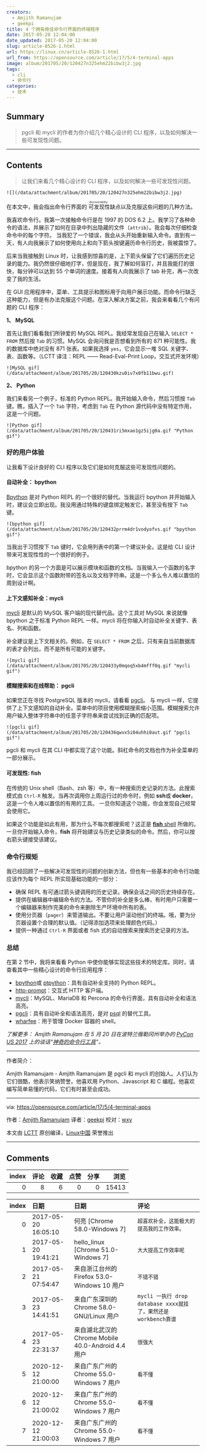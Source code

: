 ```yaml
---
creators:
  - Amjith Ramanujam
  - geekpi
title: 4 个拥有绝佳命令行界面的终端程序
date: 2017-05-20 12:04:00
date_updated: 2017-05-20 12:04:00
slug: article-8526-1.html
url: https://linux.cn/article-8526-1.html
url_from: https://opensource.com/article/17/5/4-terminal-apps
image: album/201705/20/120427n325ehm22bibw3j2.jpg
tags:
  - cli
  - 命令行
categories:
  - 技术
---
```


## Summary

> pgcli 和 mycli 的作者为你介绍几个精心设计的 CLI 程序，以及如何解决一些可发现性问题。

***

<!-- more -->

## Contents

> 
> 让我们来看几个精心设计的 CLI 程序，以及如何解决一些可发现性问题。
> 
> 
> 

`![](/data/attachment/album/201705/20/120427n325ehm22bibw3j2.jpg)`

在本文中，我会指出命令行界面的<ruby> 可发现性 <rt>  discoverability </rt></ruby>缺点以及克服这些问题的几种方法。

我喜欢命令行。我第一次接触命令行是在 1997 的 DOS 6.2 上。我学习了各种命令的语法，并展示了如何在目录中列出隐藏的文件（`attrib`）。我会每次仔细检查命令中的每个字符。 当我犯了一个错误，我会从头开始重新输入命令。直到有一天，有人向我展示了如何使用向上和向下箭头按键遍历命令行历史，我被震惊了。

后来当我接触到 Linux 时，让我感到惊喜的是，上下箭头保留了它们遍历历史记录的能力。我仍然很仔细地打字，但是现在，我了解如何盲打，并且我能打的很快，每分钟可以达到 55 个单词的速度。接着有人向我展示了 tab 补完，再一次改变了我的生活。

在 GUI 应用程序中，菜单、工具提示和图标用于向用户展示功能。而命令行缺乏这种能力，但是有办法克服这个问题。在深入解决方案之前，我会来看看几个有问题的 CLI 程序：

**1、 MySQL**

首先让我们看看我们所钟爱的 MySQL REPL。我经常发现自己在输入 `SELECT * FROM` 然后按 `Tab` 的习惯。MySQL 会询问我是否想看到所有的 871 种可能性。我的数据库中绝对没有 871 张表。如果我选择 `yes`，它会显示一堆 SQL 关键字、表、函数等。（LCTT 译注：REPL —— Read-Eval-Print Loop，交互式开发环境）

`![MySQL gif](/data/attachment/album/201705/20/120430kzu0iv7x0fb11bwu.gif)`

**2、 Python**

我们来看另一个例子，标准的 Python REPL。我开始输入命令，然后习惯按 `Tab` 键。瞧，插入了一个 `Tab` 字符，考虑到 `Tab` 在 Python 源代码中没有特定作用，这是一个问题。

`![Python gif](/data/attachment/album/201705/20/120431ri5mxao1gz5ijg0a.gif "Python gif")`

### 好的用户体验

让我看下设计良好的 CLI 程序以及它们是如何克服这些可发现性问题的。

#### 自动补全： bpython

[Bpython](https://bpython-interpreter.org/) 是对 Python REPL 的一个很好的替代。当我运行 bpython 并开始输入时，建议会立即出现。我没用通过特殊的键盘绑定触发它，甚至没有按下 `Tab` 键。

`![bpython gif](/data/attachment/album/201705/20/120432prrm4dr1vodyofvs.gif "bpython gif")`

当我出于习惯按下 `Tab` 键时，它会用列表中的第一个建议补全。这是给 CLI 设计带来可发现性性的一个很好的例子。

bpython 的另一个方面是可以展示模块和函数的文档。当我输入一个函数的名字时，它会显示这个函数附带的签名以及文档字符串。这是一个多么令人难以置信的周到设计啊。

#### 上下文感知补全：mycli

[mycli](http://mycli.net/) 是默认的 MySQL 客户端的现代替代品。这个工具对 MySQL 来说就像 bpython 之于标准 Python REPL 一样。mycli 将在你输入时自动补全关键字、表名、列和函数。

补全建议是上下文相关的。例如，在 `SELECT * FROM` 之后，只有来自当前数据库的表才会列出，而不是所有可能的关键字。

`![mycli gif](/data/attachment/album/201705/20/120433y0mqoq5xb4mfff0q.gif "mycli gif")`

#### 模糊搜索和在线帮助： pgcli

如果您正在寻找 PostgreSQL 版本的 mycli，请看看 [pgcli](http://pgcli.com/)。 与 mycli 一样，它提供了上下文感知的自动补全。菜单中的项目使用模糊搜索缩小范围。模糊搜索允许用户输入整体字符串中的任意子字符串来尝试找到正确的匹配项。

`![pgcli gif](/data/attachment/album/201705/20/120436qwvx5i04uhhi0aut.gif "pgcli gif")`

pgcli 和 mycli 在其 CLI 中都实现了这个功能。斜杠命令的文档也作为补全菜单的一部分展示。

#### 可发现性: fish

在传统的 Unix shell（Bash、zsh 等）中，有一种搜索历史记录的方法。此搜索模式由 `Ctrl-R` 触发。当再次调用你上周运行过的命令时，例如 **ssh**或 **docker**，这是一个令人难以置信的有用的工具。 一旦你知道这个功能，你会发现自己经常会使用它。

如果这个功能是如此有用，那为什么不每次都搜索呢？这正是 [**fish** shell](https://fishshell.com/) 所做的。一旦你开始输入命令，**fish** 将开始建议与历史记录类似的命令。然后，你可以按右箭头键接受该建议。

### 命令行规矩

我已经回顾了一些解决可发现性的问题的创新方法，但也有一些基本的命令行功能应该作为每个 REPL 所实现基础功能的一部分：

* 确保 REPL 有可通过箭头键调用的历史记录。确保会话之间的历史持续存在。
* 提供在编辑器中编辑命令的方法。不管你的补全是多么棒，有时用户只需要一个编辑器来制作完美的命令来删除生产环境中所有的表。
* 使用分页器（`pager`）来管道输出。不要让用户滚动他们的终端。哦，要为分页器设置个合理的默认值。（记得添加选项来处理颜色代码。）
* 提供一种通过 `Ctrl-R` 界面或者 fish 式的自动搜索来搜索历史记录的方法。

### 总结

在第 2 节中，我将来看看 Python 中使你能够实现这些技术的特定库。同时，请查看其中一些精心设计的命令行应用程序：

* [bpython](http://bpython-interpreter.org/)或 [ptpython](http://github.com/jonathanslenders/ptpython/)：具有自动补全支持的 Python REPL。
* [http-prompt](https://github.com/eliangcs/http-prompt)：交互式 HTTP 客户端。
* [mycli](http://mycli.net/)：MySQL、MariaDB 和 Percona 的命令行界面，具有自动补全和语法高亮。
* [pgcli](http://pgcli.com/)：具有自动补全和语法高亮，是对 [psql](https://www.postgresql.org/docs/9.2/static/app-psql.html) 的替代工具。
* [wharfee](http://wharfee.com/)：用于管理 Docker 容器的 shell。

*了解更多： Amjith Ramanujam 在 5 月 20 日在波特兰俄勒冈州举办的 [PyCon US 2017](https://us.pycon.org/2017/) 上的谈话“[神奇的命令行工具](https://us.pycon.org/2017/schedule/presentation/518/)”。*

---

作者简介：

Amjith Ramanujam - Amjith Ramanujam 是 pgcli 和 mycli 的创始人。人们认为它们很酷，他表示笑纳赞誉。他喜欢用 Python、Javascript 和 C 编程。他喜欢编写简单易懂的代码，它们有时甚至会成功。

---

via: <https://opensource.com/article/17/5/4-terminal-apps>

作者：[Amjith Ramanujam](https://opensource.com/users/amjith) 译者：[geekpi](https://github.com/geekpi) 校对：[wxy](https://github.com/wxy)

本文由 [LCTT](https://github.com/LCTT/TranslateProject) 原创编译，[Linux中国](https://linux.cn/) 荣誉推出

***

## Comments


|   index |   评论 |   收藏 |   点赞 |   分享 |   浏览 |
|--------:|-------:|-------:|-------:|-------:|-------:|
|       0 |      8 |      6 |      0 |      0 |  15413 |

|   index | 日期                | 日期                                               | 评论                                                           |
|--------:|:--------------------|:---------------------------------------------------|:---------------------------------------------------------------|
|       0 | 2017-05-20 16:05:10 | 何亮 [Chrome 58.0-Windows 7]                       | `超喜欢补全，这能极大的提高我的工作效率。`                     |
|       1 | 2017-05-20 19:41:21 | hello_linux [Chrome 51.0-Windows 7]                | `大大提高工作效率呢`                                           |
|       2 | 2017-05-21 07:54:47 | 来自浙江台州的 Firefox 53.0-Windows 10 用户        | `不错不错`                                                     |
|       3 | 2017-05-23 14:41:51 | 来自广东深圳的 Chrome 58.0-GNU/Linux 用户          | `mycli 一执行 drop database xxxx就挂了，果然还是workbench靠谱` |
|       4 | 2017-05-23 22:31:37 | 来自湖北武汉的 Chrome Mobile 40.0-Android 4.4 用户 | `很强大`                                                       |
|       5 | 2020-12-12 21:00:00 | 来自广东广州的 Chrome 55.0-Windows 7 用户          | `看不懂`                                                       |
|       6 | 2020-12-12 21:00:02 | 来自广东广州的 Chrome 55.0-Windows 7 用户          | `看不懂`                                                       |
|       7 | 2020-12-12 21:00:03 | 来自广东广州的 Chrome 55.0-Windows 7 用户          | `看不懂`                                                       |

